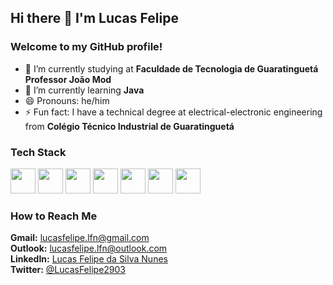 ## Hi there 👋 I'm Lucas Felipe
### Welcome to my GitHub profile!
<!--
**LucasFelipeNunes/LucasFelipeNunes** is a ✨ _special_ ✨ repository because its `README.md` (this file) appears on your GitHub profile.

Here are some ideas to get you started:

- 🔭 I’m currently working on ...
- 🌱 I’m currently learning ...
- 👯 I’m looking to collaborate on ...
- 🤔 I’m looking for help with ...
- 💬 Ask me about ...
- 📫 How to reach me: ...
- 😄 Pronouns: ...
- ⚡ Fun fact: ...
-->
- :book: I’m currently studying at <strong>Faculdade de Tecnologia de Guaratinguetá Professor João Mod</strong>
- 🌱 I’m currently learning <strong>Java</strong>
- 😄 Pronouns: he/him
- ⚡ Fun fact: I have a technical degree at electrical-electronic engineering from <strong>Colégio Técnico Industrial de Guaratinguetá</strong>
### Tech Stack
<div>
<img src="https://cdn.jsdelivr.net/gh/devicons/devicon/icons/html5/html5-original.svg" width="40" height="40"/>
<img src="https://cdn.jsdelivr.net/gh/devicons/devicon/icons/css3/css3-original.svg" width="40" height="40"/>
<img src="https://cdn.jsdelivr.net/gh/devicons/devicon/icons/bootstrap/bootstrap-original.svg" width="40" height="40"/>
<img src="https://cdn.jsdelivr.net/gh/devicons/devicon/icons/javascript/javascript-original.svg" width="40" height="40"/>
<img src="https://cdn.jsdelivr.net/gh/devicons/devicon/icons/java/java-original.svg" width="40" height="40"/>
<img src="https://cdn.jsdelivr.net/gh/devicons/devicon/icons/csharp/csharp-original.svg" width="40" height="40"/>
<img src="https://cdn.jsdelivr.net/gh/devicons/devicon/icons/c/c-original.svg" width="40" height="40"/>
</div>
<h3>How to Reach Me</h3>
<div>
<strong>Gmail:</strong> <a href="mailto:lucasfelipe.lfn@gmail.com">lucasfelipe.lfn@gmail.com</a> <br>
<strong>Outlook:</strong> <a href="mailto:lucasfelipe.lfn@outlook.com">lucasfelipe.lfn@outlook.com</a> <br>
<strong>LinkedIn:</strong> <a href="https://www.linkedin.com/in/lucasfelipedasilvanunes">Lucas Felipe da Silva Nunes</a> <br>
<strong>Twitter:</strong> <a href="https://twitter.com/LucasFelipe2903?t=mYn7DYh7Wqjsw8fIQIkZ2g&s=09">@LucasFelipe2903</a>
</div>
